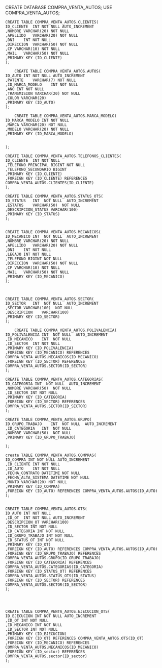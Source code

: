 
CREATE DATABASE COMPRA_VENTA_AUTOS;
USE COMPRA_VENTA_AUTOS;

	CREATE TABLE COMPRA_VENTA_AUTOS.CLIENTES(
	ID_CLIENTE	INT NOT NULL AUTO_INCREMENT 
	,NOMBRE	VARCHAR(20) NOT NULL
	,APELLIDO	VARCHAR(20) NOT NULL
	,DNI	INT NOT NULL
	,DIRECCION	VARCHAR(50) NOT NULL
	,CP	VARCHAR(10) NOT NULL
	,MAIL	VARCHAR(50) NOT NULL
	,PRIMARY KEY (ID_CLIENTE)
	);
    
        CREATE TABLE COMPRA_VENTA_AUTOS.AUTOS(
	ID_AUTO	INT NOT NULL AUTO_INCREMENT
	,PATENTE	VARCHAR(7) NOT NULL
	,ID_MARCA_MODELO	INT NOT NULL
	,ANO INT NOT NULL
	,TRANSMISION VARCHAR(20) NOT NULL
    ,COLOR VARCHAR(20)
	,PRIMARY KEY (ID_AUTO)
	);
    
        CREATE TABLE COMPRA_VENTA_AUTOS.MARCA_MODELO(
	ID_MARCA_MODELO	INT NOT NULL 
	,MARCA VARCHAR(20) NOT NULL
	,MODELO VARCHAR(20) NOT NULL
	,PRIMARY KEY (ID_MARCA_MODELO)


	);
    
	CREATE TABLE COMPRA_VENTA_AUTOS.TELEFONOS_CLIENTES(
    ID_CLIENTE	INT NOT NULL
	,TELEFONO_PRINCIPAL BIGINT NOT NULL
    ,TELEFONO_SECUNDARIO BIGINT
	,PRIMARY KEY (ID_CLIENTE)
	,FOREIGN KEY (ID_CLIENTE) REFERENCES COMPRA_VENTA_AUTOS.CLIENTES(ID_CLIENTE)
	);
    
	CREATE TABLE COMPRA_VENTA_AUTOS.STATUS_OTS(
	ID_STATUS	INT  NOT NULL  AUTO_INCREMENT
	,ESTATUS	VARCHAR(50)  NOT NULL
	,DESCRIPCION_STATUS	VARCHAR(100)
	,PRIMARY KEY (ID_STATUS)
    );
    
     
	CREATE TABLE COMPRA_VENTA_AUTOS.MECANICOS(
	ID_MECANICO	INT  NOT NULL  AUTO_INCREMENT
	,NOMBRE	VARCHAR(20) NOT NULL
	,APELLIDO	VARCHAR(20) NOT NULL
	,DNI	INT NOT NULL
	,LEGAJO	INT NOT NULL
	,TELEFONO BIGINT NOT NULL
	,DIRECCION	VARCHAR(50) NOT NULL
	,CP	VARCHAR(10) NOT NULL
	,MAIL	VARCHAR(50) NOT NULL
	,PRIMARY KEY (ID_MECANICO)
    );
    
	
  
	CREATE TABLE COMPRA_VENTA_AUTOS.SECTOR(
	ID_SECTOR	INT  NOT NULL  AUTO_INCREMENT
	,SECTOR	VARCHAR(100)  NOT NULL
	,DESCRIPCION	VARCHAR(100) 
	,PRIMARY KEY (ID_SECTOR)
    );
    
    	CREATE TABLE COMPRA_VENTA_AUTOS.POLIVALENCIA(
	ID_POLIVALENCIA INT  NOT NULL  AUTO_INCREMENT
    ,ID_MECANICO	INT  NOT NULL
	,ID_SECTOR	INT NOT NULL
	,PRIMARY KEY (ID_POLIVALENCIA)
	,FOREIGN KEY (ID_MECANICO) REFERENCES COMPRA_VENTA_AUTOS.MECANICOS(ID_MECANICO)
    ,FOREIGN KEY (ID_SECTOR) REFERENCES COMPRA_VENTA_AUTOS.SECTOR(ID_SECTOR)
    );

    CREATE TABLE COMPRA_VENTA_AUTOS.CATEGORIAS(
	ID_CATEGORIA INT  NOT NULL  AUTO_INCREMENT
	,NOMBRE	VARCHAR(50)  NOT NULL
	,ID_SECTOR INT NOT NULL
    ,PRIMARY KEY (ID_CATEGORIA)
	,FOREIGN KEY (ID_SECTOR) REFERENCES COMPRA_VENTA_AUTOS.SECTOR(ID_SECTOR)
    );
    
    CREATE TABLE COMPRA_VENTA_AUTOS.GRUPO(
	ID_GRUPO_TRABAJO	INT  NOT NULL  AUTO_INCREMENT
	,ID_CATEGORIA	INT  NOT NULL
	,NOMBRE	VARCHAR(50)  NOT NULL
	,PRIMARY KEY (ID_GRUPO_TRABAJO)

    );
    
    create TABLE COMPRA_VENTA_AUTOS.COMPRAS(
	ID_COMPRA INT NOT NULL AUTO_INCREMENT 
	,ID_CLIENTE INT NOT NULL
	,ID_AUTO	INT NOT NULL
    ,FECHA_CONTRATO DATETIME NOT NULL
    ,FECHA_ALTA_SISTEMA DATETIME NOT NULL
    ,MONTO VARCHAR(20) NOT NULL
	,PRIMARY KEY (ID_COMPRA)
	,FOREIGN KEY (ID_AUTO) REFERENCES COMPRA_VENTA_AUTOS.AUTOS(ID_AUTO)
	);
	 
    
	CREATE TABLE COMPRA_VENTA_AUTOS.OTS(
	ID_AUTO	INT NOT NULL
	,ID_OT	INT NOT NULL AUTO_INCREMENT
	,DESCRIPCION_OT	VARCHAR(100)
	,ID_SECTOR INT NOT NULL
    ,ID_CATEGORIA INT NOT NULL
    ,ID_GRUPO_TRABAJO INT NOT NULL
    ,ID_STATUS_OT INT NOT NULL
	,PRIMARY KEY (ID_OT)
	,FOREIGN KEY (ID_AUTO) REFERENCES COMPRA_VENTA_AUTOS.AUTOS(ID_AUTO)
    ,FOREIGN KEY (ID_GRUPO_TRABAJO) REFERENCES COMPRA_VENTA_AUTOS.GRUPO(ID_GRUPO_TRABAJO)
    ,FOREIGN KEY (ID_CATEGORIA) REFERENCES COMPRA_VENTA_AUTOS.CATEGORIAS(ID_CATEGORIA)
    ,FOREIGN KEY (ID_STATUS_OT) REFERENCES COMPRA_VENTA_AUTOS.STATUS_OTS(ID_STATUS)
    ,FOREIGN KEY (ID_SECTOR) REFERENCES COMPRA_VENTA_AUTOS.SECTOR(ID_SECTOR)
    );
    
   
    
	
	CREATE TABLE COMPRA_VENTA_AUTOS.EJECUCION_OTS(
	ID_EJECUCION INT NOT NULL AUTO_INCREMENT
    ,ID_OT INT NOT NULL
	,ID_MECANICO INT NOT NULL
    ,ID_SECTOR INT NOT NULL
	,PRIMARY KEY (ID_EJECUCION)
	,FOREIGN KEY (ID_OT) REFERENCES COMPRA_VENTA_AUTOS.OTS(ID_OT)
    ,FOREIGN KEY (ID_MECANICO) REFERENCES COMPRA_VENTA_AUTOS.MECANICOS(ID_MECANICO)
    ,FOREIGN KEY (ID_sector) REFERENCES COMPRA_VENTA_AUTOS.sector(ID_sector)
    );


    

